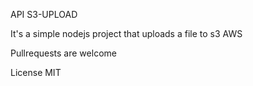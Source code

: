 API S3-UPLOAD

It's a simple nodejs project that uploads a file to s3 AWS

Pullrequests are welcome


License MIT